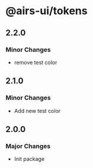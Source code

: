 # @airs-ui/tokens

## 2.2.0

### Minor Changes

- remove test color

## 2.1.0

### Minor Changes

- Add new test color

## 2.0.0

### Major Changes

- Init package
